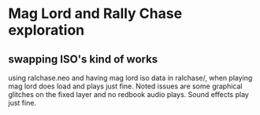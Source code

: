 # Mag Lord and Rally Chase exploration

## swapping ISO's kind of works

using ralchase.neo and having mag lord iso data in ralchase/, when playing mag lord does load and plays just fine. Noted issues are some graphical glitches on the fixed layer and no redbook audio plays. Sound effects play just fine.
